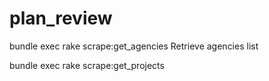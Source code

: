 plan_review
===========

bundle exec rake scrape:get_agencies   Retrieve agencies list

bundle exec rake scrape:get_projects
